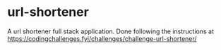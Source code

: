# url-shortener

A url shortener full stack application. Done following the instructions at <https://codingchallenges.fyi/challenges/challenge-url-shortener/>
